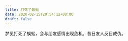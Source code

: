 ```yaml
---
title: 打死了蜈蚣
date: 2020-02-15T20:54:12+08:00
draft: false
---
```


梦见打死了蜈蚣，会与朋友感情出现危机，昔日友人反目成仇。<br>
